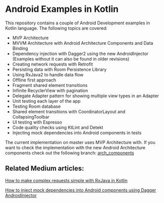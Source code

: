 # Android Examples in Kotlin

This repository contains a couple of Android Development examples in Kotlin language. The following topics are covered:

* MVP Architecture
* MVVM Architecture with Android Architecture Components and Data Binding
* Dependency injection with Dagger2 using the new AndroidInjector (Examples without it can also be found in older revisions)
* Creating network requests with Retrofit
* Persisting data with Room Persistence Library
* Using RxJava2 to handle data flow
* Offline first approach
* Fragment shared element transitions
* Infinite RecyclerView with pagination
* Delegate Adapter pattern for showing multiple view types in an Adapter
* Unit testing each layer of the app
* Testing Room database
* Shared element transitions with CoordinatorLayout and CollapsingToolbar
* UI testing with Espresso
* Code quality checks using KtLint and Detekt
* Injecting mock dependencies into Android components in tests

The current implementation on master uses MVP Architecture with. If you want to check the implementation with the new Android Architecture components check out the following branch: [arch_components](https://github.com/kozmi55/Kotlin-Android-Examples/tree/arch_components)

## Related Medium articles:

[How to make complex requests simple with RxJava in Kotlin](https://blog.mindorks.com/how-to-make-complex-requests-simple-with-rxjava-in-kotlin-ccec004c5d10)

[How to inject mock dependencies into Android components using Dagger AndroidInjector](https://android.jlelse.eu/how-to-inject-mock-dependencies-into-android-components-using-dagger-androidinjector-e274c8f6a9a6)
